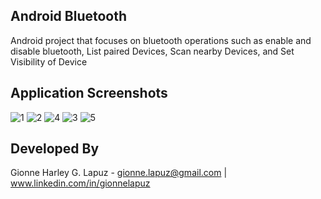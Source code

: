 ## Android Bluetooth
Android project that focuses on bluetooth operations such as enable and disable bluetooth, List paired Devices, Scan nearby Devices, and Set Visibility of Device

## Application Screenshots
![1](https://user-images.githubusercontent.com/33053218/32034487-7341bbd8-ba45-11e7-8d0b-7561b3973dd8.png)
![2](https://user-images.githubusercontent.com/33053218/32034496-82c4d248-ba45-11e7-91b2-d3fb33740a4e.png)
![4](https://user-images.githubusercontent.com/33053218/32034499-86328204-ba45-11e7-8b1a-d859c9a2c7f3.png)
![3](https://user-images.githubusercontent.com/33053218/32034497-84cbe2e8-ba45-11e7-8aab-281090e7b672.png)
![5](https://user-images.githubusercontent.com/33053218/32034500-8797e382-ba45-11e7-8c68-ee8070c1003b.png)

## Developed By
Gionne Harley G. Lapuz - gionne.lapuz@gmail.com | www.linkedin.com/in/gionnelapuz
 

